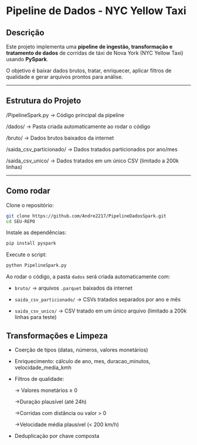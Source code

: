 # Pipeline de Dados - NYC Yellow Taxi

## Descrição
Este projeto implementa uma **pipeline de ingestão, transformação e tratamento de dados** de corridas de táxi de Nova York (NYC Yellow Taxi) usando **PySpark**.  

O objetivo é baixar dados brutos, tratar, enriquecer, aplicar filtros de qualidade e gerar arquivos prontos para análise.

---

## Estrutura do Projeto

/PipelineSpark.py -> Código principal da pipeline

/dados/ -> Pasta criada automaticamente ao rodar o código

/bruto/ -> Dados brutos baixados da internet

/saida_csv_particionado/ -> Dados tratados particionados por ano/mes

/saida_csv_unico/ -> Dados tratados em um único CSV (limitado a 200k linhas)

---

## Como rodar

Clone o repositório:
```bash
git clone https://github.com/Andre2217/PipelineDadosSpark.git
cd SEU-REPO
```
Instale as dependências:
```bash
pip install pyspark
```
Execute o script:
```bash
python PipelineSpark.py
```

Ao rodar o código, a pasta ```dados``` será criada automaticamente com:

- ```bruto/``` → arquivos ```.parquet``` baixados da internet

- ```saida_csv_particionado/``` → CSVs tratados separados por ano e mês

- ```saida_csv_unico/``` → CSV tratado em um único arquivo (limitado a 200k linhas para teste)

## Transformações e Limpeza

- Coerção de tipos (datas, números, valores monetários)

- Enriquecimento: cálculo de ano, mes, duracao_minutos, velocidade_media_kmh

- Filtros de qualidade:

    → Valores monetários ≥ 0
  
    →Duração plausível (até 24h)
  
    →Corridas com distância ou valor > 0
  
    →Velocidade média plausível (< 200 km/h)

- Deduplicação por chave composta
